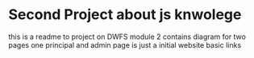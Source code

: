 # Second Project about js knwolege
this is a readme to project on DWFS module 2
contains diagram for two pages one principal and admin page
is just a initial website basic links
